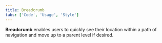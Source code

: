 ```yaml
---
title: Breadcrumb
tabs: ['Code', 'Usage', 'Style']
---
```


**Breadcrumb** enables users to quickly see their location within a path of navigation and move up to a parent level if desired.

<component 
    name="Breadcrumb"
    component="breadcrumb" 
    variation="breadcrumb"
    experimental="true"
    >
</component>
<component-docs component="breadcrumb" experimental="true"></component-docs>
